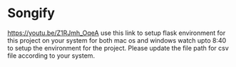 # Songify

https://youtu.be/Z1RJmh_OqeA use this link to setup flask environment for this project on your system for both mac os and windows
watch upto 8:40 to setup the environment for the project.
Please update the file path for csv file according to your system.
